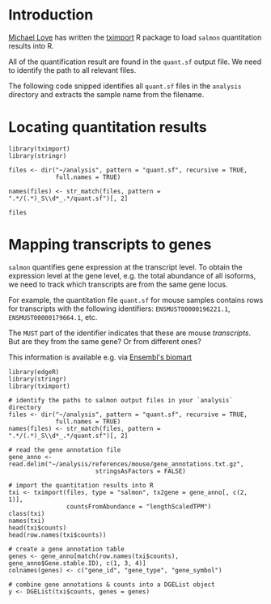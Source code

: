 # Introduction

[Michael Love]()
has written the 
[tximport](https://bioconductor.org/packages/release/bioc/html/tximport.html)
R package to load `salmon` quantitation results into R.

All of the quantification result are found in the `quant.sf` output file.
We need to identify the path to all relevant files.

The following code snipped identifies all `quant.sf` files in the `analysis`
directory and extracts the sample name from the filename.

# Locating quantitation results

```
library(tximport)
library(stringr)

files <- dir("~/analysis", pattern = "quant.sf", recursive = TRUE, 
             full.names = TRUE)

names(files) <- str_match(files, pattern = ".*/(.*)_S\\d*_.*/quant.sf")[, 2]

files
```

# Mapping transcripts to genes

`salmon` quantifies gene expression at the transcript level. To obtain the expression
level at the gene level, e.g. the total abundance of all isoforms, we need to track which
transcripts are from the same gene locus.

For example, the quantitation file `quant.sf` for mouse samples contains rows for
transcripts with the following identifiers: `ENSMUST00000196221.1`,
`ENSMUST00000179664.1`, etc.

The `MUST` part of the identifier indicates that these are mouse *transcripts*. But are
they from the same gene? Or from different ones? 

This information is available e.g. via 
[Ensembl's biomart](http://uswest.ensembl.org/biomart)

```
library(edgeR)
library(stringr)
library(tximport)

# identify the paths to salmon output files in your `analysis` directory
files <- dir("~/analysis", pattern = "quant.sf", recursive = TRUE, 
             full.names = TRUE)
names(files) <- str_match(files, pattern = ".*/(.*)_S\\d*_.*/quant.sf")[, 2]

# read the gene annotation file
gene_anno <- read.delim("~/analysis/references/mouse/gene_annotations.txt.gz",
                        stringsAsFactors = FALSE)

# import the quantitation results into R 
txi <- tximport(files, type = "salmon", tx2gene = gene_anno[, c(2, 1)],
                countsFromAbundance = "lengthScaledTPM")
class(txi)
names(txi)
head(txi$counts)
head(row.names(txi$counts))

# create a gene annotation table
genes <- gene_anno[match(row.names(txi$counts), gene_anno$Gene.stable.ID), c(1, 3, 4)]
colnames(genes) <- c("gene_id", "gene_type", "gene_symbol")

# combine gene annotations & counts into a DGEList object
y <- DGEList(txi$counts, genes = genes)

```
